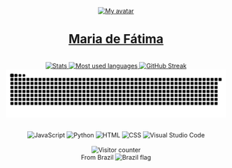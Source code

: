 <div align="center">
	<a href="https://mariafatima3.github.io">
		<img height="100" src="https://github.com/mariafatima3.png" alt="My avatar">
		<h1>Maria de Fátima</h1>
	</a>
</div>
&nbsp;
<div align="center">
	<a href="https://github.com/mariafatima3? tab=repositories">
		<img height="150em" src="https://github-readme-stats.vercel.app/api?username=mariafatima3&show_icons=true&theme=gruvbox&include_all_commits=true&count_private=true" alt="Stats">
		<img height="150em" src="https://github-readme-stats.vercel.app/api/top-langs/?username=mariafatima3&layout=compact&langs_count=7&theme=gruvbox" alt="Most used languages">
		<img height="150em" src="https://github-readme-streak-stats.herokuapp.com/?user=mariafatima3&theme=dark&background=282828&border=e4e2e2&stroke=555555&ring=d8a52e&currStreakLabel=fd8019&sideNums=8ec07c&sideLabels=8ec07c&currStreakNum=8ec07c" alt="GitHub Streak">
		<picture>
			<source media="(prefers-color-scheme: dark)" srcset="https://raw.githubusercontent.com/mariafatima3/mariafatima3/snake/github-snake-dark.svg" />
			<source media="(prefers-color-scheme: light)" srcset="https://raw.githubusercontent.com/mariafatima3/mariafatima3/snake/github-snake.svg" />
			<img alt="github-snake" src="https://raw.githubusercontent.com/mariafatima3/mariafatima3/snake/github-snake.svg" />
		</picture>
	</a>
</div>

##
<div align="center">
	<img height="30" src="https://cdn.jsdelivr.net/gh/devicons/devicon/icons/javascript/javascript-original.svg" alt="JavaScript" title="JavaScript">
	<img height="30" src="https://cdn.jsdelivr.net/gh/devicons/devicon/icons/python/python-original.svg" alt="Python" title="Python">
	<img height="30" src="https://cdn.jsdelivr.net/gh/devicons/devicon/icons/html5/html5-original.svg" alt="HTML" title="HTML">
	<img height="30" src="https://cdn.jsdelivr.net/gh/devicons/devicon/icons/css3/css3-original.svg" alt="CSS" title="CSS">
	<img height="30" src="https://cdn.jsdelivr.net/gh/devicons/devicon/icons/vscode/vscode-original.svg" alt="Visual Studio Code" title="Visual Studio Code">
</div>

<br>
<div align="center">
	<img src="https://jd-visitor-counter.jeffersondantas.repl.co/custom/github:mariafatima3/count.svg" alt="Visitor counter" title="Visitor counter">
</div>

<div align="center">
	<span>From Brazil</span>
	<img height="12" src="https://raw.githubusercontent.com/mariafatima3/mariafatima3/master/img/brazil-flag-simplified.webp" alt="Brazil flag">
</div>
